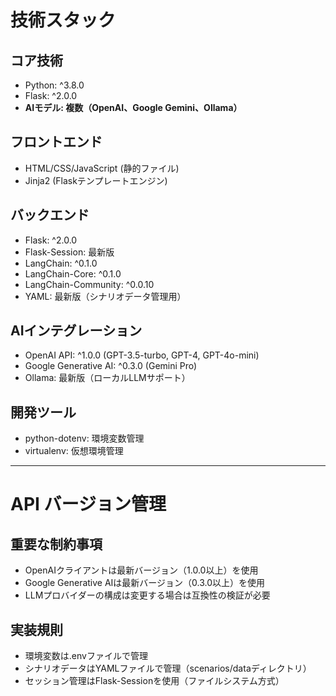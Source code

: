 # 技術スタック

## コア技術
- Python: ^3.8.0
- Flask: ^2.0.0
- **AIモデル: 複数（OpenAI、Google Gemini、Ollama）**

## フロントエンド
- HTML/CSS/JavaScript (静的ファイル)
- Jinja2 (Flaskテンプレートエンジン)

## バックエンド
- Flask: ^2.0.0
- Flask-Session: 最新版
- LangChain: ^0.1.0
- LangChain-Core: ^0.1.0
- LangChain-Community: ^0.0.10
- YAML: 最新版（シナリオデータ管理用）

## AIインテグレーション
- OpenAI API: ^1.0.0 (GPT-3.5-turbo, GPT-4, GPT-4o-mini)
- Google Generative AI: ^0.3.0 (Gemini Pro)
- Ollama: 最新版（ローカルLLMサポート）

## 開発ツール
- python-dotenv: 環境変数管理
- virtualenv: 仮想環境管理

---

# API バージョン管理
## 重要な制約事項
- OpenAIクライアントは最新バージョン（1.0.0以上）を使用
- Google Generative AIは最新バージョン（0.3.0以上）を使用
- LLMプロバイダーの構成は変更する場合は互換性の検証が必要

## 実装規則
- 環境変数は.envファイルで管理
- シナリオデータはYAMLファイルで管理（scenarios/dataディレクトリ）
- セッション管理はFlask-Sessionを使用（ファイルシステム方式）
